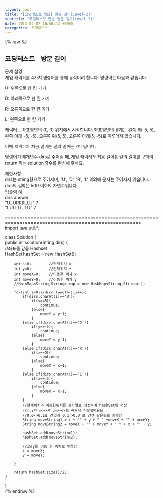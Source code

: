 ```yaml
---  
layout: post  
title: "[코딩테스트 연습] 방문 길이(Level-2)"  
subtitle: "코딩테스트 연습 방문 길이(Level-2)"  
date: 2023-04-07 16:50:42 +0900  
categories: 코딩테스트  
---  
```

{% raw %}  
## 코딩테스트 - 방문 길이  
문제 설명  
게임 캐릭터를 4가지 명령어를 통해 움직이려 합니다. 명령어는 다음과 같습니다.  
  
U: 위쪽으로 한 칸 가기  
  
D: 아래쪽으로 한 칸 가기  
  
R: 오른쪽으로 한 칸 가기  
  
L: 왼쪽으로 한 칸 가기  
  
캐릭터는 좌표평면의 (0, 0) 위치에서 시작합니다. 좌표평면의 경계는 왼쪽 위(-5, 5), 왼쪽 아래(-5, -5), 오른쪽 위(5, 5), 오른쪽 아래(5, -5)로 이루어져 있습니다.  
  
이때 캐릭터가 처음 걸어본 길의 길이는 7이 됩니다.  
  
명령어가 매개변수 dirs로 주어질 때, 게임 캐릭터가 처음 걸어본 길의 길이를 구하여 return 하는 solution 함수를 완성해 주세요.  
  
제한사항  
dirs는 string형으로 주어지며, 'U', 'D', 'R', 'L' 이외에 문자는 주어지지 않습니다.  
dirs의 길이는 500 이하의 자연수입니다.  
입출력 예  
dirs	answer  
"ULURRDLLU"	7  
"LULLLLLLU"	7  
  
======================================================================================================  
import java.util.*;  
  
class Solution {  
    public int solution(String dirs) {  
        //좌표를 담을 Hashset  
        HashSet<String> hashSet = new HashSet<String>();  
  
        int x=0;        //현재위치 x  
        int y=0;        //현재위치 y  
        int moveX=0;    //이동후 위치 x  
        int moveY=0;    //이동후 위치 y  
        //HashMap<String,String> map = new HashMap<String,String>();  
  
        for(int i=0;i<dirs.length();i++){  
            if(dirs.charAt(i)=='U'){  
                if(y==5){  
                    continue;  
                }else{  
                    moveY = y+1;  
                }  
            }else if(dirs.charAt(i)=='D'){  
                if(y==-5){  
                    continue;  
                }else{  
                    moveY = y-1;  
                }  
            }else if(dirs.charAt(i)=='R'){  
                if(x==5){  
                    continue;  
                }else{  
                    moveX = x+1;  
                }  
            }else if(dirs.charAt(i)=='L'){  
                if(x==-5){  
                    continue;  
                }else{  
                    moveX = x-1;  
                }  
            }  
            //현재위치와 이동한위치를 문자열로 생성하여 hashSet에 저장  
            //x,y와 moveX ,moveY를 바꿔서 저장한이유는  
            //0,0->0,1로 간것과 0,1->0,0 로 간건 같은길로 봐야함  
            String moveString1 = x + "" + y + " " +moveX + "" + moveY;  
            String moveString2 = moveX + "" + moveY + " " + x + "" + y;  
  
            hashSet.add(moveString1);  
            hashSet.add(moveString2);  
  
            //x와y를 이동 후 위치로 변경함  
            x = moveX;  
            y = moveY;  
  
        }  
  
        return hashSet.size()/2;  
    }  
}  
{% endraw %}